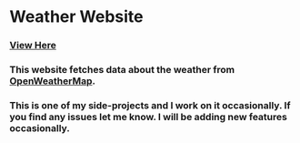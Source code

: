 # Weather Website
### [View Here](https://weather-app-6ziw.onrender.com/)
### This website fetches data about the weather from [OpenWeatherMap](https://openweathermap.org/).

### This is one of my side-projects and I work on it occasionally. If you find any issues let me know. I will be adding new features occasionally.
